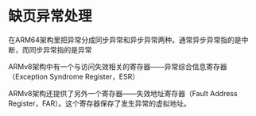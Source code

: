 # 缺页异常处理
在ARM64架构里把异常分成同步异常和异步异常两种。通常异步异常指的是中断，而同步异常指的是异常

ARMv8架构中有一个与访问失效相关的寄存器——异常综合信息寄存器（Exception Syndrome Register，ESR）

ARMv8架构还提供了另外一个寄存器——失效地址寄存器（Fault Address Register，FAR）。这个寄存器保存了发生异常的虚拟地址。